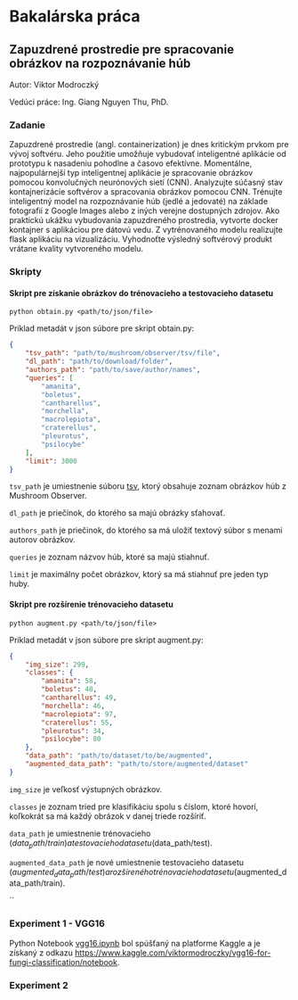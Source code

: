 # Bakalárska práca

## Zapuzdrené prostredie pre spracovanie obrázkov na rozpoznávanie húb

Autor: Viktor Modroczký

Vedúci práce: Ing. Giang Nguyen Thu, PhD.

### Zadanie

Zapuzdrené prostredie (angl. containerization) je dnes kritickým prvkom pre vývoj softvéru. Jeho použitie
umožňuje vybudovať inteligentné aplikácie od prototypu k nasadeniu pohodlne a časovo efektívne.
Momentálne, najpopulárnejší typ inteligentnej aplikácie je spracovanie obrázkov pomocou konvolučných
neurónových sietí (CNN). Analyzujte súčasný stav kontajnerizácie softvérov a spracovania obrázkov pomocou
CNN. Trénujte inteligentný model na rozpoznávanie húb (jedlé a jedovaté) na základe fotografií z Google
Images alebo z iných verejne dostupných zdrojov. Ako praktickú ukážku vybudovania zapuzdreného
prostredia, vytvorte docker kontajner s aplikáciou pre dátovú vedu. Z vytrénovaného modelu realizujte flask
aplikáciu na vizualizáciu. Vyhodnoťte výsledný softvérový produkt vrátane kvality vytvoreného modelu.

### Skripty

#### Skript pre získanie obrázkov do trénovacieho a testovacieho datasetu

```text
python obtain.py <path/to/json/file>
```

Príklad metadát v json súbore pre skript obtain.py:

```json
{
    "tsv_path": "path/to/mushroom/observer/tsv/file",
    "dl_path": "path/to/download/folder",
    "authors_path": "path/to/save/author/names",
    "queries": [
        "amanita",
        "boletus",
        "cantharellus",
        "morchella",
        "macrolepiota",
        "craterellus",
        "pleurotus",
        "psilocybe"
    ],
    "limit": 3000
}
```

`tsv_path` je umiestnenie súboru [tsv](https://drive.google.com/file/d/1fPXJtJpqiQEQb1ezINdFK-Jhee84DvMA/view?usp=sharing), ktorý obsahuje zoznam obrázkov húb z Mushroom Observer.

`dl_path` je priečinok, do ktorého sa majú obrázky sťahovať.

`authors_path` je priečinok, do ktorého sa má uložiť textový súbor s menami autorov obrázkov.

`queries` je zoznam názvov húb, ktoré sa majú stiahnuť.

`limit` je maximálny počet obrázkov, ktorý sa má stiahnuť pre jeden typ huby.

#### Skript pre rozšírenie trénovacieho datasetu

```text
python augment.py <path/to/json/file>
```

Príklad metadát v json súbore pre skript augment.py:

```json
{
    "img_size": 299,
    "classes": {
        "amanita": 58,
        "boletus": 48,
        "cantharellus": 49,
        "morchella": 46,
        "macrolepiota": 97,
        "craterellus": 55,
        "pleurotus": 34,
        "psilocybe": 80
    },
    "data_path": "path/to/dataset/to/be/augmented",
    "augmented_data_path": "path/to/store/augmented/dataset"
}
```

`img_size` je veľkosť výstupných obrázkov.

`classes` je zoznam tried pre klasifikáciu spolu s číslom, ktoré hovorí, koľkokrát sa má každý obrázok v danej triede rozšíriť.

`data_path` je umiestnenie trénovacieho ($data_path/train) a testovacieho datasetu ($data_path/test).

`augmented_data_path` je nové umiestnenie testovacieho datasetu ($augmented_data_path/test) a rozšíreného trénovacieho datasetu ($augmented_data_path/train).

``

### Experiment 1 - VGG16

Python Notebook [vgg16.ipynb](src/vgg16.ipynb) bol spúšťaný na platforme Kaggle a je získaný z odkazu <https://www.kaggle.com/viktormodroczky/vgg16-for-fungi-classification/notebook>.

### Experiment 2
